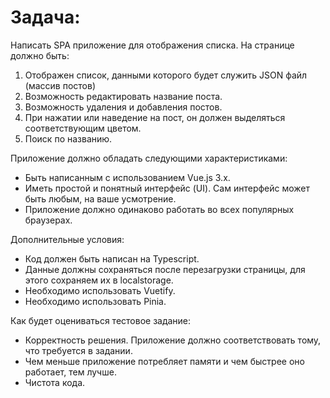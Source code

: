 # Задача:

Написать SPA приложение  для отображения списка.
На странице должно быть:
1. Отображен список, данными которого будет служить JSON файл (массив постов)
2. Возможность редактировать название поста.
3. Возможность удаления и добавления постов.
4. При нажатии или наведение на пост, он должен выделяться соответствующим цветом.
5. Поиск по названию.

Приложение должно обладать следующими характеристиками:
- Быть написанным с использованием Vue.js 3.x.
- Иметь простой и понятный интерфейс (UI). Сам интерфейс может быть любым, на ваше усмотрение.
- Приложение должно одинаково работать во всех популярных браузерах.

Дополнительные условия:
- Код должен быть написан на Typescript.
- Данные должны сохраняться после перезагрузки страницы, для этого сохраняем их в localstorage.
- Необходимо использовать Vuetify.
- Необходимо использовать Pinia.

Как будет оцениваться тестовое задание:
- Корректность решения. Приложение должно соответствовать тому, что требуется в задании.
- Чем меньше приложение потребляет памяти и чем быстрее оно работает, тем лучше. 
- Чистота кода.
